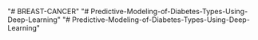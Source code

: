 "# BREAST-CANCER" 
"# Predictive-Modeling-of-Diabetes-Types-Using-Deep-Learning" 
"# Predictive-Modeling-of-Diabetes-Types-Using-Deep-Learning" 

